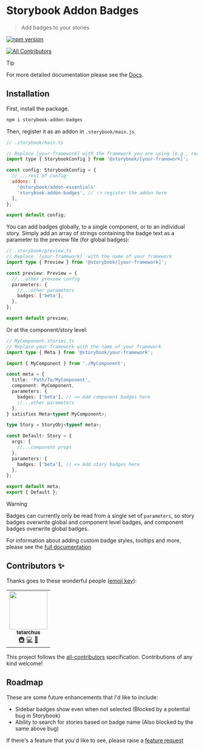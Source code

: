 # Storybook Addon Badges

> Add badges to your stories

[![npm version](https://badge.fury.io/js/storybook-addon-badges.svg)](https://www.npmjs.com/package/storybook-addon-badges)

<!-- ALL-CONTRIBUTORS-BADGE:START - Do not remove or modify this section -->

[![All Contributors](https://img.shields.io/badge/all_contributors-1-orange.svg?style=flat-square)](#contributors-)

<!-- ALL-CONTRIBUTORS-BADGE:END -->

> [!TIP]
>
> For more detailed documentation please see the
> [Docs](https://tetarchus.github.io/storybook-addon-badges).

## Installation

First, install the package.

```sh
npm i storybook-addon-badges
```

Then, register it as an addon in `.storybook/main.js`.

```js
// .storybook/main.ts

// Replace [your-framework] with the framework you are using (e.g., react-webpack5, vue3-vite)
import type { StorybookConfig } from '@storybook/[your-framework]';

const config: StorybookConfig = {
  // ...rest of config
  addons: [
    '@storybook/addon-essentials'
    'storybook-addon-badges', // 👈 register the addon here
  ],
};

export default config;
```

You can add badges globally, to a single component, or to an individual story. Simply add an array
of strings containing the badge text as a parameter to the preview file (for global badges):

```ts
// .storybook/preview.ts
// Replace `[your-framework]` with the name of your framework
import type { Preview } from '@storybook/[your-framework]';

const preview: Preview = {
  //...other preview config
  parameters: {
    //...other parameters
    badges: ['beta'],
  },
};

export default preview;
```

Or at the component/story level:

```ts
// MyComponent.stories.ts
// Replace your-framework with the name of your framework
import type { Meta } from '@storybook/your-framework';

import { MyComponent } from './MyComponent';

const meta = {
  title: 'Path/To/MyComponent',
  component: MyComponent,
  parameters: {
    badges: ['beta'], // <= Add component badges here
    //...other parameters
  },
} satisfies Meta<typeof MyComponent>;

type Story = StoryObj<typeof meta>;

const Default: Story = {
  args: {
    //...component props
  },
  parameters: {
    badges: ['beta'], // <= Add story badges here
  },
};

export default meta;
export { Default };
```

> [!WARNING]
>
> Badges can currently only be read from a single set of `parameters`, so story badges overwrite
> global and component level badges, and component badges overwrite global badges.

For information about adding custom badge styles, tooltips and more, please see the
[full documentation](https://tetarchus.github.io/storybook-addon-badges)

## Contributors ✨

Thanks goes to these wonderful people ([emoji key](https://allcontributors.org/docs/en/emoji-key)):

<!-- ALL-CONTRIBUTORS-LIST:START - Do not remove or modify this section -->
<!-- prettier-ignore-start -->
<!-- markdownlint-disable -->
<table>
  <tr>
    <td align="center"><a href="https://github.com/tetarchus"><img src="https://avatars.githubusercontent.com/u/8436118?v=4?s=100" width="100px;" alt=""/><br /><sub><b>tetarchus</b></sub></a><br /><a href="#infra-tetarchus" title="Infrastructure (Hosting, Build-Tools, etc)">🚇</a> <a href="https://github.com/tetarchus/storybook-addon-badges/commits?author=tetarchus" title="Code">💻</a> <a href="https://github.com/tetarchus/storybook-addon-badges/commits?author=tetarchus" title="Documentation">📖</a></td>
  </tr>
</table>

<!-- markdownlint-restore -->
<!-- prettier-ignore-end -->

<!-- ALL-CONTRIBUTORS-LIST:END -->

This project follows the [all-contributors](https://github.com/all-contributors/all-contributors)
specification. Contributions of any kind welcome!

## Roadmap

These are some future enhancements that I'd like to include:

- Sidebar badges show even when not selected (Blocked by a potential bug in Storybook)
- Ability to search for stories based on badge name (Also blocked by the same above bug)

If there's a feature that you'd like to see, please raise a
[feature request](https://github.com/tetarchus/storybook-addon-badges/issues/new)

